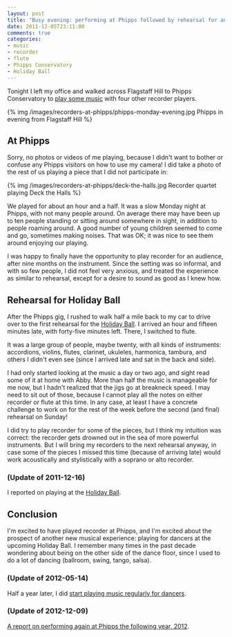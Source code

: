 ```yaml
---
layout: post
title: "Busy evening: performing at Phipps followed by rehearsal for another gig!"
date: 2011-12-05T23:11:00
comments: true
categories:
- music
- recorder
- flute
- Phipps Conservatory
- Holiday Ball
---
```

Tonight I left my office and walked across Flagstaff Hill to Phipps Conservatory to [play some music](/blog/2011/12/01/im-going-to-perform-music-much-sooner-than-i-expected-monday/) with four other recorder players.

{% img /images/recorders-at-phipps/phipps-monday-evening.jpg Phipps in evening from Flagstaff Hill %}

## At Phipps

Sorry, no photos or videos of me playing, because I didn't want to bother or confuse any Phipps visitors on how to use my camera! I did take a photo of the rest of us playing a piece that I did not participate in:

{% img /images/recorders-at-phipps/deck-the-halls.jpg Recorder quartet playing Deck the Halls %}

We played for about an hour and a half.  It was a slow Monday night at Phipps, with not many people around. On average there may have been up to ten people standing or sitting around somewhere in sight, in addition to people roaming around. A good number of young children seemed to come and go, sometimes making noises.
That was OK; it was nice to see them around enjoying our playing.

I was happy to finally have the opportunity to play recorder for an audience, after nine months on the instrument. Since the setting was so informal, and with so few people, I did not feel very anxious, and treated the experience as similar to rehearsal, except for a desire to sound as good as I knew how.

## Rehearsal for Holiday Ball

After the Phipps gig, I rushed to walk half a mile back to my car to drive over to the first rehearsal for the [Holiday Ball](http://pittsburghcontra.org/). I arrived an hour and fifteen minutes late, with forty-five minutes left. There, I switched to flute.

It was a large group of people, maybe twenty, with all kinds of instruments: accordions, violins, flutes, clarinet, ukuleles, harmonica, tambura, and others I didn't even see (since I arrived late and sat in the back and side).

I had only started looking at the music a day or two ago, and sight read some of it at home with Abby. More than half the music is manageable for me now, but I hadn't realized that the jigs go at breakneck speed. I may need to sit out of those, because I cannot play all the notes on either recorder or flute at this time. In any case, at least I have a concrete challenge to work on for the rest of the week before the second (and final) rehearsal on Sunday!

I did try to play recorder for some of the pieces, but I think my intuition was correct: the recorder gets drowned out in the sea of more powerful instruments. But I will bring my recorders to the next rehearsal anyway, in case some of the pieces I missed this time (because of arriving late) would work acoustically and stylistically with a soprano or alto recorder.

### (Update of 2011-12-16)

I reported on playing at the [Holiday Ball](/blog/2011/12/16/playing-recorder-and-flute-at-the-holiday-ball/).

## Conclusion

I'm excited to have played recorder at Phipps, and I'm excited about the prospect of another new musical experience: playing for dancers at the upcoming Holiday Ball. I remember many times in the past decade wondering about being on the other side of the dance floor, since I used to do a lot of dancing (ballroom, swing, tango, salsa).

### (Update of 2012-05-14)

Half a year later, I did [start playing music regularly for dancers](/blog/2012/05/14/playing-french-music-for-first-time-and-dancing-blues-for-first-time/).

### (Update of 2012-12-09)

[A report on performing again at Phipps the following year, 2012](/blog/2012/12/09/playing-music-on-recorders-at-a-phipps-conservatory-candlelight-evening/).
